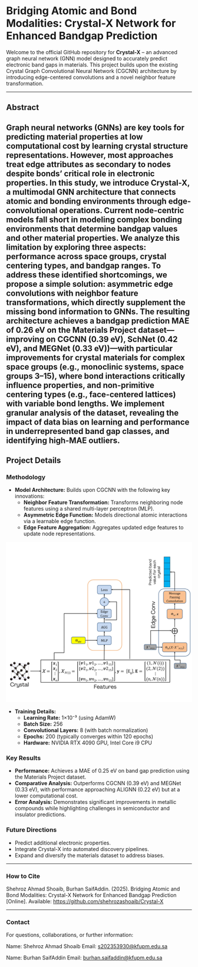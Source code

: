 
# Bridging Atomic and Bond Modalities: Crystal-X Network for Enhanced Bandgap Prediction

Welcome to the official GitHub repository for **Crystal-X** – an advanced graph neural network (GNN) model designed to accurately predict electronic band gaps in materials. This project builds upon the existing Crystal Graph Convolutional Neural Network (CGCNN) architecture by introducing edge-centered convolutions and a novel neighbor feature transformation.

---

## Abstract

Graph neural networks (GNNs) are key tools for predicting material properties at low computational cost by learning crystal structure representations. However, most approaches treat edge attributes as secondary to nodes despite bonds’ critical role in electronic properties. In this study, we introduce Crystal-X, a multimodal GNN architecture that connects atomic and bonding environments through edge-convolutional operations. Current node-centric models fall short in modeling complex bonding environments that determine bandgap values and other material properties. We analyze this limitation by exploring three aspects: performance across space groups, crystal centering types, and bandgap ranges. To address these identified shortcomings, we propose a simple solution: asymmetric edge convolutions with neighbor feature transformations, which directly supplement the missing bond information to GNNs. The resulting architecture achieves a bandgap prediction MAE of 0.26 eV on the Materials Project dataset—improving on CGCNN (0.39 eV), SchNet (0.42 eV), and MEGNet (0.33 eV))—with particular improvements for crystal materials for complex space groups (e.g., monoclinic systems, space groups 3–15), where bond interactions critically influence properties, and non-primitive centering types (e.g., face-centered lattices) with variable bond lengths. We implement granular analysis of the dataset, revealing the impact of data bias on learning and performance in underrepresented band gap classes, and 
identifying high-MAE outliers.
---


## Project Details


### Methodology
- **Model Architecture:** Builds upon CGCNN with the following key innovations:
  - **Neighbor Feature Transformation:** Transforms neighboring node features using a shared multi-layer perceptron (MLP).
  - **Asymmetric Edge Function:** Models directional atomic interactions via a learnable edge function.
  - **Edge Feature Aggregation:** Aggregates updated edge features to update node representations.
 
![Crystal-X Model](Architecture.jpg)

- **Training Details:**
  - **Learning Rate:** 1×10⁻³ (using AdamW)
  - **Batch Size:** 256
  - **Convolutional Layers:** 8 (with batch normalization)
  - **Epochs:** 200 (typically converges within 120 epochs)
  - **Hardware:** NVIDIA RTX 4090 GPU, Intel Core i9 CPU

### Key Results
- **Performance:** Achieves a MAE of 0.25 eV on band gap prediction using the Materials Project dataset.
- **Comparative Analysis:** Outperforms CGCNN (0.39 eV) and MEGNet (0.33 eV), with performance approaching ALIGNN (0.22 eV) but at a lower computational cost.
- **Error Analysis:** Demonstrates significant improvements in metallic compounds while highlighting challenges in semiconductor and insulator predictions.

### Future Directions
- Predict additional electronic properties.
- Integrate Crystal-X into automated discovery pipelines.
- Expand and diversify the materials dataset to address biases.

---

### How to Cite
Shehroz Ahmad Shoaib, Burhan SaifAddin. (2025). Bridging Atomic and Bond Modalities: Crystal-X Network for Enhanced Bandgap Prediction [Online]. Available: https://github.com/shehrozashoaib/Crystal-X

---

### Contact
For questions, collaborations, or further information:

Name: Shehroz Ahmad Shoaib
Email: s202353930@kfupm.edu.sa

Name: Burhan SaifAddin
Email: burhan.saifaddin@kfupm.edu.sa

